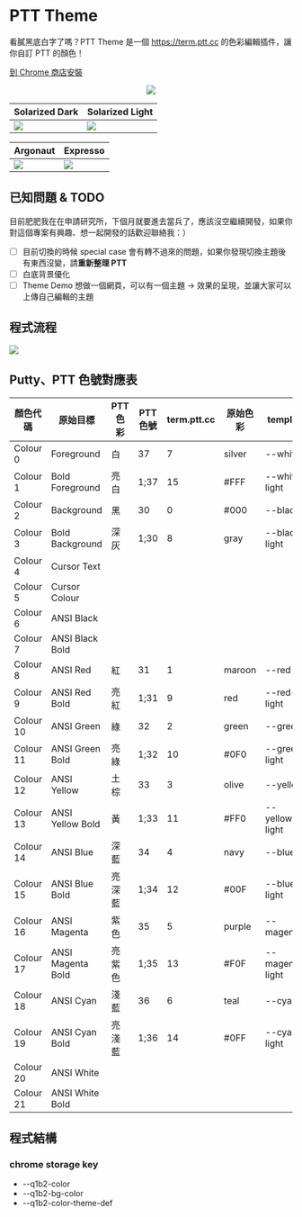 # PTT Theme
看膩黑底白字了嗎？PTT Theme 是一個 https://term.ptt.cc 的色彩編輯插件，讓你自訂 PTT 的顏色！

[到 Chrome 商店安裝](https://chrome.google.com/webstore/detail/ptt-theme/fbljlcpiopmigpifaimnnacjbbjdifkj?hl=zh-TW&authuser=0)

<p align="center">
    <img src="https://github.com/Petingo/ptt-theme/raw/master/imgs/main.png">
</p>

| Solarized Dark | Solarized Light |
|-|-|
| <img src="https://github.com/Petingo/ptt-theme/raw/master/imgs/Solarized-Dark.png"/> | <img src="https://github.com/Petingo/ptt-theme/raw/master/imgs/Solarized-Light.png"/> |

| Argonaut | Expresso |
|-|-|
| <img src="https://github.com/Petingo/ptt-theme/raw/master/imgs/Argonaut.png"/> | <img src="https://github.com/Petingo/ptt-theme/raw/master/imgs/Expresso.png"/> |

## 已知問題 & TODO
目前肥肥我在在申請研究所，下個月就要進去當兵了，應該沒空繼續開發，如果你對這個專案有興趣、想一起開發的話歡迎聯絡我：）
- [ ] 目前切換的時候 special case 會有轉不過來的問題，如果你發現切換主題後有東西沒變，請**重新整理 PTT**
- [ ] 白底背景優化
- [ ] Theme Demo
    想做一個網頁，可以有一個主題 -> 效果的呈現，並讓大家可以上傳自己編輯的主題

## 程式流程
![](https://github.com/Petingo/ptt-theme/raw/master/imgs/flow.jpg)

## Putty、PTT 色號對應表
| 顏色代碼  | 原始目標          | PTT 色彩 | PTT 色號 | term.ptt.cc | 原始色彩 | template      |
| --------- | ----------------- | -------- | -------- | ----------- | -------- | ------------- |
| Colour 0  | Foreground        | 白       | 37       | 7           | silver   | --white         |
| Colour 1  | Bold Foreground   | 亮白     | 1;37     | 15          | #FFF     | --white-light   |
| Colour 2  | Background        | 黑       | 30       | 0           | #000     | --black         |
| Colour 3  | Bold Background   | 深灰     | 1;30     | 8           | gray     | --black-light   |
| Colour 4  | Cursor Text       |          |          |             |          |               |
| Colour 5  | Cursor Colour     |          |          |             |          |               |
| Colour 6  | ANSI Black        |          |          |             |          |               |
| Colour 7  | ANSI Black Bold   |          |          |             |          |               |
| Colour 8  | ANSI Red          | 紅       | 31       | 1           | maroon   | --red           |
| Colour 9  | ANSI Red Bold     | 亮紅     | 1;31     | 9           | red      | --red-light     |
| Colour 10 | ANSI Green        | 綠       | 32       | 2           | green    | --green         |
| Colour 11 | ANSI Green Bold   | 亮綠     | 1;32     | 10          | \#0F0    | --green-light   |
| Colour 12 | ANSI Yellow       | 土棕     | 33       | 3           | olive    | --yellow        |
| Colour 13 | ANSI Yellow Bold  | 黃       | 1;33     | 11          | \#FF0    | --yellow-light  |
| Colour 14 | ANSI Blue         | 深藍     | 34       | 4           | navy     | --blue          |
| Colour 15 | ANSI Blue Bold    | 亮深藍   | 1;34     | 12          | \#00F    | --blue-light    |
| Colour 16 | ANSI Magenta      | 紫色     | 35       | 5           | purple   | --magenta       |
| Colour 17 | ANSI Magenta Bold | 亮紫色   | 1;35     | 13          | \#F0F    | --magenta-light |
| Colour 18 | ANSI Cyan         | 淺藍     | 36       | 6           | teal     | --cyan          |
| Colour 19 | ANSI Cyan Bold    | 亮淺藍   | 1;36     | 14          | \#0FF    | --cyan-light    |
| Colour 20 | ANSI White        |          |          |             |          |               |
| Colour 21 | ANSI White Bold   |          |          |             |          |               |

## 程式結構
### chrome storage key
- --q1b2-color
- --q1b2-bg-color
- --q1b2-color-theme-def
